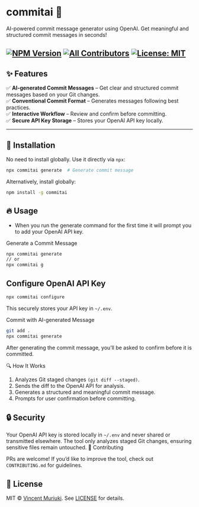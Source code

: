 # commitai 🚀  

AI-powered commit message generator using OpenAI. Get meaningful and structured commit messages in seconds!  
 

[![NPM Version](https://img.shields.io/npm/v/fireorm.svg?style=flat)](https://www.npmjs.com/package/commitai)
[![All Contributors](https://img.shields.io/badge/all_contributors-1-orange.svg?style=flat-square)](#contributors)
[![License: MIT](https://img.shields.io/badge/license-MIT-blue.svg)](LICENSE) 
---

## ✨ Features  

✅ **AI-generated Commit Messages** – Get clear and structured commit messages based on your Git changes.  
✅ **Conventional Commit Format** – Generates messages following best practices.  
✅ **Interactive Workflow** – Review and confirm before committing.  
✅ **Secure API Key Storage** – Stores your OpenAI API key locally.  

---

## 🚀 Installation  

No need to install globally. Use it directly via `npx`:  

```bash
npx commitai generate  # Generate commit message
```

Alternatively, install globally:

```bash
npm install -g commitai
```

## 🔥 Usage
- When you run the generate command for the first time it will prompt you to add your OpenAI API key.

Generate a Commit Message

```bash
npx commitai generate
// or
npx commitai g
```

## Configure OpenAI API Key
```bash
npx commitai configure
```

This securely stores your API key in `~/.env`.

Commit with AI-generated Message
```bash
git add .
npx commitai generate
```
After generating the commit message, you’ll be asked to confirm before it is committed.

🔍 How It Works

1. Analyzes Git staged changes `(git diff --staged)`.
2. Sends the diff to the OpenAI API for analysis.
3. Generates a structured and meaningful commit message.
4. Prompts for user confirmation before committing.

## 🔒 Security

Your OpenAI API key is stored locally in `~/.env` and never shared or transmitted elsewhere.
The tool only analyzes staged Git changes, ensuring sensitive files remain untouched.
🤝 Contributing

PRs are welcome! If you’d like to improve the tool, check out `CONTRIBUTING.md` for guidelines.

## 📜 License

MIT © [Vincent Muriuki](https://github.com/vincentmuriuki). See [LICENSE](https://github.com/vincentmuriuki/commitai/blob/master/LICENSE) for details.